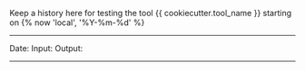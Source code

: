 Keep a history here for testing the tool {{ cookiecutter.tool_name }} starting on {% now 'local', '%Y-%m-%d' %}

------

Date:
Input:
Output:

-------